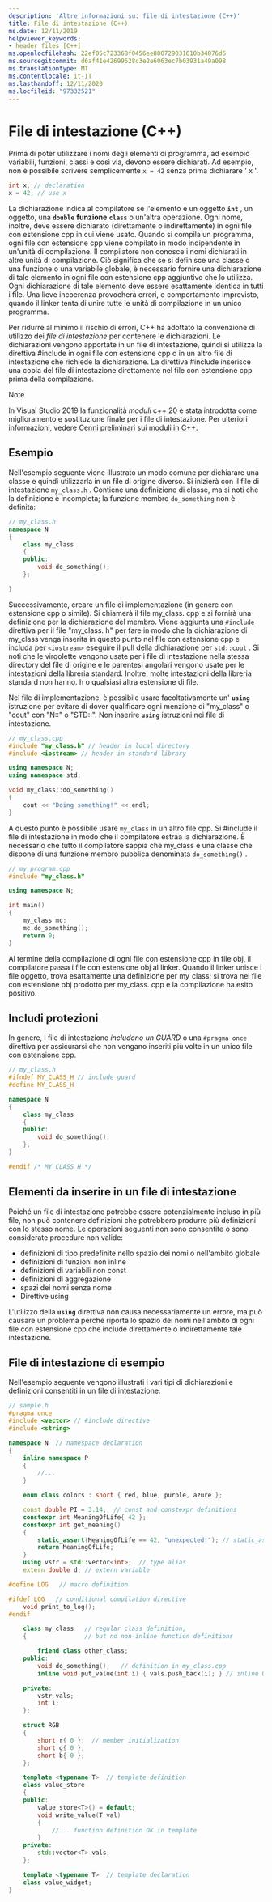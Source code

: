 ```yaml
---
description: 'Altre informazioni su: file di intestazione (C++)'
title: File di intestazione (C++)
ms.date: 12/11/2019
helpviewer_keywords:
- header files [C++]
ms.openlocfilehash: 22ef05c723368f0456ee880729031610b34876d6
ms.sourcegitcommit: d6af41e42699628c3e2e6063ec7b03931a49a098
ms.translationtype: MT
ms.contentlocale: it-IT
ms.lasthandoff: 12/11/2020
ms.locfileid: "97332521"
---
```

# <a name="header-files-c"></a>File di intestazione (C++)

Prima di poter utilizzare i nomi degli elementi di programma, ad esempio variabili, funzioni, classi e così via, devono essere dichiarati. Ad esempio, non è possibile scrivere semplicemente `x = 42` senza prima dichiarare ' x '.

```cpp
int x; // declaration
x = 42; // use x
```

La dichiarazione indica al compilatore se l'elemento è un oggetto **`int`** , un oggetto, una **`double`** **funzione** **`class`** o un'altra operazione.  Ogni nome, inoltre, deve essere dichiarato (direttamente o indirettamente) in ogni file con estensione cpp in cui viene usato. Quando si compila un programma, ogni file con estensione cpp viene compilato in modo indipendente in un'unità di compilazione. Il compilatore non conosce i nomi dichiarati in altre unità di compilazione. Ciò significa che se si definisce una classe o una funzione o una variabile globale, è necessario fornire una dichiarazione di tale elemento in ogni file con estensione cpp aggiuntivo che lo utilizza. Ogni dichiarazione di tale elemento deve essere esattamente identica in tutti i file. Una lieve incoerenza provocherà errori, o comportamento imprevisto, quando il linker tenta di unire tutte le unità di compilazione in un unico programma.

Per ridurre al minimo il rischio di errori, C++ ha adottato la convenzione di utilizzo dei *file di intestazione* per contenere le dichiarazioni. Le dichiarazioni vengono apportate in un file di intestazione, quindi si utilizza la direttiva #include in ogni file con estensione cpp o in un altro file di intestazione che richiede la dichiarazione. La direttiva #include inserisce una copia del file di intestazione direttamente nel file con estensione cpp prima della compilazione.

> [!NOTE]
> In Visual Studio 2019 la funzionalità *moduli* c++ 20 è stata introdotta come miglioramento e sostituzione finale per i file di intestazione. Per ulteriori informazioni, vedere [Cenni preliminari sui moduli in C++](modules-cpp.md).

## <a name="example"></a>Esempio

Nell'esempio seguente viene illustrato un modo comune per dichiarare una classe e quindi utilizzarla in un file di origine diverso. Si inizierà con il file di intestazione `my_class.h` . Contiene una definizione di classe, ma si noti che la definizione è incompleta; la funzione membro `do_something` non è definita:

```cpp
// my_class.h
namespace N
{
    class my_class
    {
    public:
        void do_something();
    };

}
```

Successivamente, creare un file di implementazione (in genere con estensione cpp o simile). Si chiamerà il file my_class. cpp e si fornirà una definizione per la dichiarazione del membro. Viene aggiunta una `#include` direttiva per il file "my_class. h" per fare in modo che la dichiarazione di my_class venga inserita in questo punto nel file con estensione cpp e includa per `<iostream>` eseguire il pull della dichiarazione per `std::cout` . Si noti che le virgolette vengono usate per i file di intestazione nella stessa directory del file di origine e le parentesi angolari vengono usate per le intestazioni della libreria standard. Inoltre, molte intestazioni della libreria standard non hanno. h o qualsiasi altra estensione di file.

Nel file di implementazione, è possibile usare facoltativamente un' **`using`** istruzione per evitare di dover qualificare ogni menzione di "my_class" o "cout" con "N::" o "STD::".  Non inserire **`using`** istruzioni nei file di intestazione.

```cpp
// my_class.cpp
#include "my_class.h" // header in local directory
#include <iostream> // header in standard library

using namespace N;
using namespace std;

void my_class::do_something()
{
    cout << "Doing something!" << endl;
}
```

A questo punto è possibile usare `my_class` in un altro file cpp. Si #include il file di intestazione in modo che il compilatore estraa la dichiarazione. È necessario che tutto il compilatore sappia che my_class è una classe che dispone di una funzione membro pubblica denominata `do_something()` .

```cpp
// my_program.cpp
#include "my_class.h"

using namespace N;

int main()
{
    my_class mc;
    mc.do_something();
    return 0;
}
```

Al termine della compilazione di ogni file con estensione cpp in file obj, il compilatore passa i file con estensione obj al linker. Quando il linker unisce i file oggetto, trova esattamente una definizione per my_class; si trova nel file con estensione obj prodotto per my_class. cpp e la compilazione ha esito positivo.

## <a name="include-guards"></a>Includi protezioni

In genere, i file di intestazione *includono un GUARD* o una `#pragma once` direttiva per assicurarsi che non vengano inseriti più volte in un unico file con estensione cpp.

```cpp
// my_class.h
#ifndef MY_CLASS_H // include guard
#define MY_CLASS_H

namespace N
{
    class my_class
    {
    public:
        void do_something();
    };
}

#endif /* MY_CLASS_H */
```

## <a name="what-to-put-in-a-header-file"></a>Elementi da inserire in un file di intestazione

Poiché un file di intestazione potrebbe essere potenzialmente incluso in più file, non può contenere definizioni che potrebbero produrre più definizioni con lo stesso nome. Le operazioni seguenti non sono consentite o sono considerate procedure non valide:

- definizioni di tipo predefinite nello spazio dei nomi o nell'ambito globale
- definizioni di funzioni non inline
- definizioni di variabili non const
- definizioni di aggregazione
- spazi dei nomi senza nome
- Direttive using

L'utilizzo della **`using`** direttiva non causa necessariamente un errore, ma può causare un problema perché riporta lo spazio dei nomi nell'ambito di ogni file con estensione cpp che include direttamente o indirettamente tale intestazione.

## <a name="sample-header-file"></a>File di intestazione di esempio

Nell'esempio seguente vengono illustrati i vari tipi di dichiarazioni e definizioni consentiti in un file di intestazione:

```cpp
// sample.h
#pragma once
#include <vector> // #include directive
#include <string>

namespace N  // namespace declaration
{
    inline namespace P
    {
        //...
    }

    enum class colors : short { red, blue, purple, azure };

    const double PI = 3.14;  // const and constexpr definitions
    constexpr int MeaningOfLife{ 42 };
    constexpr int get_meaning()
    {
        static_assert(MeaningOfLife == 42, "unexpected!"); // static_assert
        return MeaningOfLife;
    }
    using vstr = std::vector<int>;  // type alias
    extern double d; // extern variable

#define LOG   // macro definition

#ifdef LOG   // conditional compilation directive
    void print_to_log();
#endif

    class my_class   // regular class definition,
    {                // but no non-inline function definitions

        friend class other_class;
    public:
        void do_something();   // definition in my_class.cpp
        inline void put_value(int i) { vals.push_back(i); } // inline OK

    private:
        vstr vals;
        int i;
    };

    struct RGB
    {
        short r{ 0 };  // member initialization
        short g{ 0 };
        short b{ 0 };
    };

    template <typename T>  // template definition
    class value_store
    {
    public:
        value_store<T>() = default;
        void write_value(T val)
        {
            //... function definition OK in template
        }
    private:
        std::vector<T> vals;
    };

    template <typename T>  // template declaration
    class value_widget;
}
```
